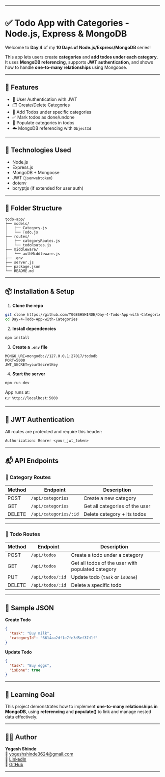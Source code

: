 

---

# ✅ Todo App with Categories - Node.js, Express & MongoDB

Welcome to **Day 4** of my **10 Days of Node.js/Express/MongoDB** series!

This app lets users create **categories** and **add todos under each category**. It uses **MongoDB referencing**, supports **JWT authentication**, and shows how to handle **one-to-many relationships** using Mongoose.

---

## 🚀 Features

- 🔐 User Authentication with JWT
- 🗂️ Create/Delete Categories
- 📝 Add Todos under specific categories
- ✅ Mark todos as done/undone
- 🧩 Populate categories in todos
- ☁️ MongoDB referencing with `ObjectId`

---

## 🧠 Technologies Used

- Node.js
- Express.js
- MongoDB + Mongoose
- JWT (`jsonwebtoken`)
- dotenv
- bcryptjs (if extended for user auth)

---

## 📁 Folder Structure

```
todo-app/
├── models/
│   ├── Category.js
│   └── Todo.js
├── routes/
│   ├── categoryRoutes.js
│   └── todoRoutes.js
├── middleware/
│   └── authMiddleware.js
├── .env
├── server.js
├── package.json
└── README.md
```

---

## 📦 Installation & Setup

1. **Clone the repo**
```bash
git clone https://github.com/Y0GESHSHINDE/Day-4-Todo-App-with-Categories.git
cd Day-4-Todo-App-with-Categories
```

2. **Install dependencies**
```bash
npm install
```

3. **Create a `.env` file**
```
MONGO_URI=mongodb://127.0.0.1:27017/tododb
PORT=5000
JWT_SECRET=yourSecretKey
```

4. **Start the server**
```bash
npm run dev
```

App runs at:  
👉 `http://localhost:5000`

---

## 🔐 JWT Authentication

All routes are protected and require this header:
```
Authorization: Bearer <your_jwt_token>
```

---

## 📬 API Endpoints

### 📁 Category Routes

| Method | Endpoint             | Description                         |
|--------|----------------------|-------------------------------------|
| POST   | `/api/categories`    | Create a new category               |
| GET    | `/api/categories`    | Get all categories of the user      |
| DELETE | `/api/categories/:id`| Delete category + its todos         |

---

### 📝 Todo Routes

| Method | Endpoint           | Description                                      |
|--------|--------------------|--------------------------------------------------|
| POST   | `/api/todos`       | Create a todo under a category                  |
| GET    | `/api/todos`       | Get all todos of the user with populated category |
| PUT    | `/api/todos/:id`   | Update todo (`task` or `isDone`)                |
| DELETE | `/api/todos/:id`   | Delete a specific todo                          |

---

## 🧪 Sample JSON

**Create Todo**
```json
{
  "task": "Buy milk",
  "categoryId": "6614aa2df1e7fe3d5ef37d1f"
}
```

**Update Todo**
```json
{
  "task": "Buy eggs",
  "isDone": true
}
```

---

## 🧠 Learning Goal

This project demonstrates how to implement **one-to-many relationships in MongoDB**, using **referencing** and **populate()** to link and manage nested data effectively.

---

## 👨‍💻 Author

**Yogesh Shinde**  
📧 yogeshshinde3624@gmail.com  
🔗 [LinkedIn](https://linkedin.com/in/y0geshshinde)  
🐙 [GitHub](https://github.com/y0geshshinde)

---
